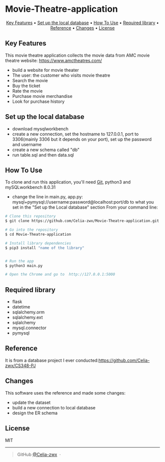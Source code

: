# Movie-Theatre-application



<p align="center">
  <a href="#key-features">Key Features</a> •
  <a href="#set-up-the-local-database">Set up the local database</a> •
  <a href="#how-to-use">How To Use</a> •
  <a href="#required-library">Required library</a> •
  <a href="#reference">Reference</a> •
  <a href="#changes">Changes</a> •
  <a href="#license">License</a>
</p>



## Key Features

This movie theatre application collects the movie data from AMC movie theatre website: https://www.amctheatres.com/

* build a website for movie theater 
* The user: the customer who visits movie theatre
* Search the movie
* Buy the ticket
* Rate the movie
* Purchase movie merchandise
* Look for purchase history

## Set up the local database
* download mysqlworkbench
* create a new connection, set the hostname to 127.0.0.1, port to 3306(mainly 3306 but it depends on your port), set up the password and username
* create a new schema called "db"
* run table.sql and then data.sql

## How To Use

To clone and run this application, you'll need [Git](https://git-scm.com), python3 and mySQLworkbench 8.0.31

* change the line in main.py, app.py: mysql+pymysql://username:password@localhost:port/db to what you set in the "Set up the Local database" section
From your command line:

```bash
# Clone this repository
$ git clone https://github.com/Celia-zwx/Movie-Theatre-application.git

# Go into the repository
$ cd Movie-Theatre-application

# Install library dependencies
$ pip3 install "name of the library"


# Run the app
$ python3 main.py

# Open the Chrome and go to  http://127.0.0.1:5000

```



## Required library
* flask 
* datetime
* sqlalchemy.orm
* sqlalchemy.ext
* sqlalchemy
* mysql.connector
* pymysql

## Reference

It is from a database project I ever conducted:https://github.com/Celia-zwx/CS348-PJ

## Changes

This software uses the reference and made some changes:

* update the dataset
* build a new connection to local database
* design the ER schema


## License

MIT

---

> GitHub [@Celia-zwx](https://github.com/Celia-zwx) &nbsp;&middot;&nbsp;


